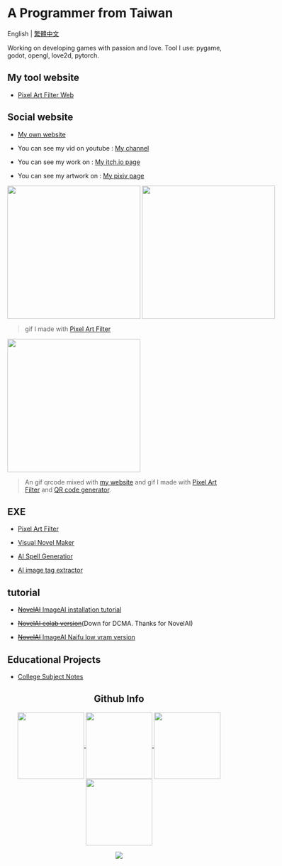 # A Programmer from Taiwan
English | [繁體中文](https://github.com/JingShing/JingShing/blob/main/README_TCH.md)

Working on developing games with passion and love. Tool I use: pygame, godot, opengl, love2d, pytorch.

## My tool website
* [Pixel Art Filter Web](https://pixel.jingshing.com/english)

## Social website
* [My own website](https://jingshing.com/)

* You can see my vid on youtube : [My channel](https://www.youtube.com/channel/UC2cU-8zZmT8uXfjdTQqD7QQ)

* You can see my work on : [My itch.io page](https://jingshing.itch.io/)

* You can see my artwork on : [My pixiv page](https://www.pixiv.net/users/17213989)
<div style="width:960px; margin:0 auto;">
<img align="center" height="300em" src="https://raw.githubusercontent.com/JingShing-Tools/Pixel-Art-transform-in-python/main/sample/gif2.gif">
<img align="center" height="300em" src="https://raw.githubusercontent.com/JingShing-Tools/Pixel-Art-transform-in-python/main/sample/subarasi.gif">
</div>

> gif I made with [Pixel Art Filter](https://jingshing.itch.io/pixel-art-filter)

<div style="width:960px; margin:0 auto;">
  <img align="center" height="300em" src="https://raw.githubusercontent.com/JingShing/QR-Code-Generator/main/sample/qrcode2.gif">
</div>

> An gif qrcode mixed with [my website](jingshing.com) and gif I made with [Pixel Art Filter](https://jingshing.itch.io/pixel-art-filter) and [QR code generator](https://github.com/JingShing/QR-Code-Generator).
## EXE

* [Pixel Art Filter](https://jingshing.itch.io/pixel-art-filter)

* [Visual Novel Maker](https://github.com/JingShing/Visual-Novel-Editor)

* [AI Spell Generatior](https://github.com/JingShing/AI-Drawing-Spell-Generator)

* [AI image tag extractor](https://github.com/JingShing/AI-image-tag-extractor)

## tutorial
* [~~NovelAI~~  ImageAI installation tutorial](https://github.com/JingShing/NovelAI-installation-tutorial)

* ~~[NovelAI colab version](https://github.com/JingShing/novelai-colab-ver)~~(Down for DCMA. Thanks for NovelAI)

* [~~NovelAI~~  ImageAI Naifu low vram version](https://github.com/JingShing/NovelAI-4chan-lowvram-ver)

## Educational Projects
* [College Subject Notes](https://github.com/university-subject/.github/blob/main/profile/README.md)
<h2 align="center">Github Info</h2>
<p align="center">
  <a href="https://github.com/JingShing">
    <img align="center"
         height="150em"
         src="https://github-readme-stats.vercel.app/api?username=JingShing&show_icons=true&include_all_commits=true&count_private=true&theme=apprentice&hide_border=true&bg_color=0D1117" />
  </a>
    
  <a href="https://github.com/JingShing">
    <img align="center"
         height="150em"
         src="https://github-readme-streak-stats.herokuapp.com/?user=JingShing&theme=black-ice&hide_border=true&stroke=0000&background=0D1117&ring=e05397&fire=e05397&currStreakLabel=e05397" />
  </a>
  <a href="https://github.com/JingShing">
    <img align="center"
         height="150em"
         src="https://github-readme-stats.vercel.app/api/top-langs?username=JingShing&show_icons=true&include_all_commits=true&count_private=true&theme=apprentice&hide_border=true&bg_color=0D1117&layout=compact"
    />
  </a>
    <a href="https://github.com/JingShing">
    <img align="center"
         height="150em"
         src="https://activity-graph.herokuapp.com/graph?username=JingShing&custom_title=My%20Activity%20Graph!&hide_border=true&bg_color=0D1117&line=fff&point=fff&theme=github" />
  </a>
</p>

<p align="center">
  <a href="https://github.com/JingShing">
    <img
      align="center"
      src="https://github-profile-trophy.vercel.app/?username=JingShing&theme=onedark&no-frame=true&row=1&&margin-w=20&no-bg=true"/>
  </a>
</a>
</p>
